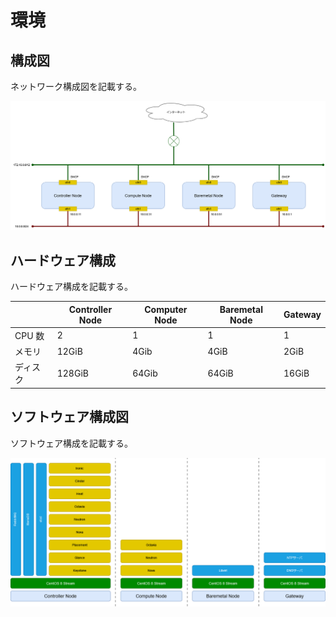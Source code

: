 # 環境

## 構成図

ネットワーク構成図を記載する。

![ネットワーク構成図](../_static/image/network_diagram.png "ネットワーク構成図")

## ハードウェア構成

ハードウェア構成を記載する。

|          | Controller Node | Computer Node | Baremetal Node | Gateway |
| -------- | --------------- | ------------- | -------------- | ------- |
| CPU 数   | 2               | 1             | 1              | 1       |
| メモリ   | 12GiB           | 4Gib          | 4GiB           | 2GiB    |
| ディスク | 128GiB          | 64Gib         | 64GiB          | 16GiB   |

## ソフトウェア構成図

ソフトウェア構成を記載する。

![ソフトウェア構成図](../_static/image/software_diagram.png "ソフトウェア構成図")
